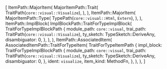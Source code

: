 [
    ItemPath::MajorItem(
        MajorItemPath::Trait(
            TraitPath(`core::visual::Visualize`),
        ),
    ),
    ItemPath::MajorItem(
        MajorItemPath::Type(
            TypePath(`core::visual::Html`, `Extern`),
        ),
    ),
    ItemPath::ImplBlock(
        ImplBlockPath::TraitForTypeImplBlock(
            TraitForTypeImplBlockPath {
                module_path: `core::visual`,
                trai_path: TraitPath(`core::visual::Visualize`),
                ty_sketch: TypeSketch::DeriveAny,
                disambiguator: 0,
            },
        ),
    ),
    ItemPath::AssociatedItem(
        AssociatedItemPath::TraitForTypeItem(
            TraitForTypeItemPath {
                impl_block: TraitForTypeImplBlockPath {
                    module_path: `core::visual`,
                    trai_path: TraitPath(`core::visual::Visualize`),
                    ty_sketch: TypeSketch::DeriveAny,
                    disambiguator: 0,
                },
                ident: `visualize`,
                item_kind: MethodFn,
            },
        ),
    ),
]